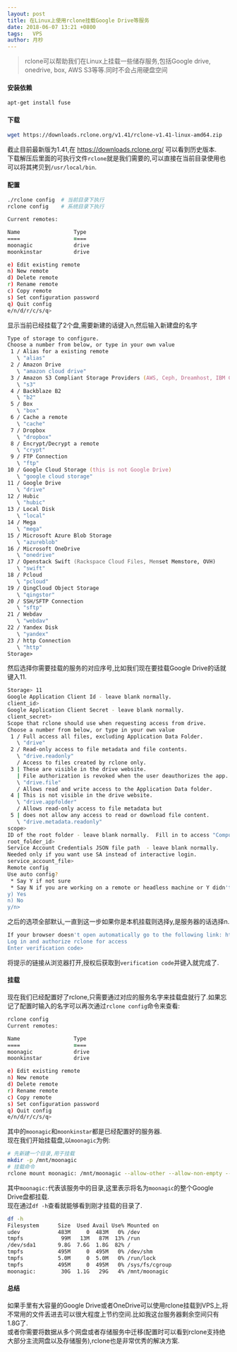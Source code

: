 ```yaml
---
layout: post
title: 在Linux上使用rclone挂载Google Drive等服务
date: 2018-06-07 13:21 +0800
tags:   VPS
author: 月杪
---
```


> rclone可以帮助我们在Linux上挂载一些储存服务,包括Google drive, onedrive, box, AWS S3等等.同时不会占用硬盘空间

#### 安装依赖
```zsh
apt-get install fuse
```

#### 下载
```zsh
wget https://downloads.rclone.org/v1.41/rclone-v1.41-linux-amd64.zip
```
截止目前最新版为1.41,在 https://downloads.rclone.org/ 可以看到历史版本.  
下载解压后里面的可执行文件`rclone`就是我们需要的,可以直接在当前目录使用也可以将其拷贝到`/usr/local/bin`.  

#### 配置
```zsh
./rclone config  # 当前目录下执行
rclone config    # 系统目录下执行

Current remotes:

Name                 Type
====                 ====
moonagic             drive
moonkinstar          drive

e) Edit existing remote
n) New remote
d) Delete remote
r) Rename remote
c) Copy remote
s) Set configuration password
q) Quit config
e/n/d/r/c/s/q>
```
显示当前已经挂载了2个盘,需要新建的话键入n,然后输入新建盘的名字  
```zsh
Type of storage to configure.
Choose a number from below, or type in your own value
 1 / Alias for a existing remote
   \ "alias"
 2 / Amazon Drive
   \ "amazon cloud drive"
 3 / Amazon S3 Compliant Storage Providers (AWS, Ceph, Dreamhost, IBM COS, Minio)
   \ "s3"
 4 / Backblaze B2
   \ "b2"
 5 / Box
   \ "box"
 6 / Cache a remote
   \ "cache"
 7 / Dropbox
   \ "dropbox"
 8 / Encrypt/Decrypt a remote
   \ "crypt"
 9 / FTP Connection
   \ "ftp"
10 / Google Cloud Storage (this is not Google Drive)
   \ "google cloud storage"
11 / Google Drive
   \ "drive"
12 / Hubic
   \ "hubic"
13 / Local Disk
   \ "local"
14 / Mega
   \ "mega"
15 / Microsoft Azure Blob Storage
   \ "azureblob"
16 / Microsoft OneDrive
   \ "onedrive"
17 / Openstack Swift (Rackspace Cloud Files, Memset Memstore, OVH)
   \ "swift"
18 / Pcloud
   \ "pcloud"
19 / QingCloud Object Storage
   \ "qingstor"
20 / SSH/SFTP Connection
   \ "sftp"
21 / Webdav
   \ "webdav"
22 / Yandex Disk
   \ "yandex"
23 / http Connection
   \ "http"
Storage>
```
然后选择你需要挂载的服务的对应序号,比如我们现在要挂载Google Drive的话就键入11.  
```zsh
Storage> 11
Google Application Client Id - leave blank normally.
client_id>
Google Application Client Secret - leave blank normally.
client_secret>
Scope that rclone should use when requesting access from drive.
Choose a number from below, or type in your own value
 1 / Full access all files, excluding Application Data Folder.
   \ "drive"
 2 / Read-only access to file metadata and file contents.
   \ "drive.readonly"
   / Access to files created by rclone only.
 3 | These are visible in the drive website.
   | File authorization is revoked when the user deauthorizes the app.
   \ "drive.file"
   / Allows read and write access to the Application Data folder.
 4 | This is not visible in the drive website.
   \ "drive.appfolder"
   / Allows read-only access to file metadata but
 5 | does not allow any access to read or download file content.
   \ "drive.metadata.readonly"
scope>
ID of the root folder - leave blank normally.  Fill in to access "Computers" folders. (see docs).
root_folder_id>
Service Account Credentials JSON file path  - leave blank normally.
Needed only if you want use SA instead of interactive login.
service_account_file>
Remote config
Use auto config?
 * Say Y if not sure
 * Say N if you are working on a remote or headless machine or Y didn't work
y) Yes
n) No
y/n>
```
之后的选项全部默认,一直到这一步如果你是本机挂载则选择y,是服务器的话选择n.  
```zsh
If your browser doesn't open automatically go to the following link: https://accounts.google.com/o/oauth2/auth?access_type=offline&client_id=202264815644.apps.googleusercontent.com&redirect_uri=urn%3Aietf%3Awg%3Aoauth%3A2.0%3Aoob&response_type=code&scope=https%3A%2F%2Fwww.googleapis.com%2Fauth%2Fdrive&state=34e2987e7d777e38342a7e3680df3c1d
Log in and authorize rclone for access
Enter verification code>
```
将提示的链接从浏览器打开,授权后获取到`verification code`并键入就完成了.  
#### 挂载
现在我们已经配置好了rclone,只需要通过对应的服务名字来挂载盘就行了.如果忘记了配置时输入的名字可以再次通过`rclone config`命令来查看:
```zsh
rclone config
Current remotes:

Name                 Type
====                 ====
moonagic             drive
moonkinstar          drive

e) Edit existing remote
n) New remote
d) Delete remote
r) Rename remote
c) Copy remote
s) Set configuration password
q) Quit config
e/n/d/r/c/s/q>
```
其中的`moonagic`和`moonkinstar`都是已经配置好的服务器.  
现在我们开始挂载盘,以`moonagic`为例:

```zsh
# 先新建一个目录,用于挂载
mkdir -p /mnt/moonagic
# 挂载命令
rclone mount moonagic: /mnt/moonagic --allow-other --allow-non-empty --vfs-cache-mode writes
```
其中`moonagic:`代表该服务中的目录,这里表示将名为`moonagic`的整个Google Drive盘都挂载.  
现在通过`df -h`查看就能够看到刚才挂载的目录了.  
```zsh
df -h
Filesystem      Size  Used Avail Use% Mounted on
udev            483M     0  483M   0% /dev
tmpfs            99M   13M   87M  13% /run
/dev/sda1       9.8G  7.6G  1.8G  82% /
tmpfs           495M     0  495M   0% /dev/shm
tmpfs           5.0M     0  5.0M   0% /run/lock
tmpfs           495M     0  495M   0% /sys/fs/cgroup
moonagic:        30G  1.1G   29G   4% /mnt/moonagic
```

#### 总结
如果手里有大容量的Google Drive或者OneDrive可以使用rclone挂载到VPS上,将不常用的文件丢进去可以很大程度上节约空间.比如我这台服务器剩余空间只有1.8G了.    
或者你需要将数据从多个网盘或者存储服务中迁移(配置时可以看到rclone支持绝大部分主流网盘以及存储服务),rclone也是非常优秀的解决方案.  

